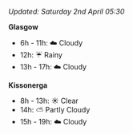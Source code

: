 *Updated: Saturday 2nd April 05:30*

**Glasgow**

* 6h - 11h: :cloud: Cloudy
* 12h: :umbrella: Rainy
* 13h - 17h: :cloud: Cloudy

**Kissonerga**

* 8h - 13h: :sunny: Clear
* 14h: :partly_sunny: Partly Cloudy
* 15h - 19h: :cloud: Cloudy

